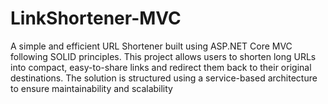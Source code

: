 # LinkShortener-MVC
A simple and efficient URL Shortener built using ASP.NET Core MVC following SOLID principles. This project allows users to shorten long URLs into compact, easy-to-share links and redirect them back to their original destinations. The solution is structured using a service-based architecture to ensure maintainability and scalability
